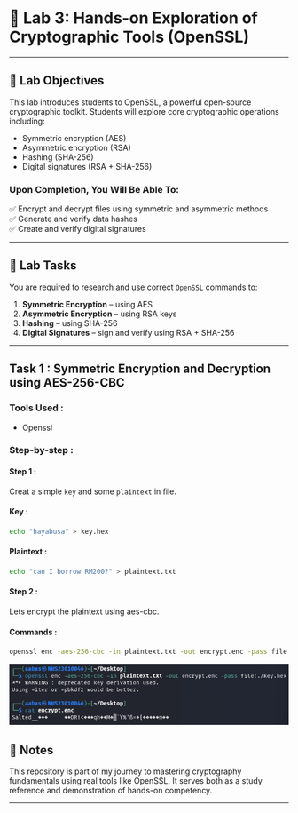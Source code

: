 # 🔐 Lab 3: Hands-on Exploration of Cryptographic Tools (OpenSSL)

---

## 🧠 Lab Objectives

This lab introduces students to OpenSSL, a powerful open-source cryptographic toolkit. Students will explore core cryptographic operations including:

- Symmetric encryption (AES)
- Asymmetric encryption (RSA)
- Hashing (SHA-256)
- Digital signatures (RSA + SHA-256)

### Upon Completion, You Will Be Able To:

✅ Encrypt and decrypt files using symmetric and asymmetric methods  
✅ Generate and verify data hashes  
✅ Create and verify digital signatures

---

## 🧩 Lab Tasks

You are required to research and use correct `OpenSSL` commands to:

1. **Symmetric Encryption** – using AES
2. **Asymmetric Encryption** – using RSA keys
3. **Hashing** – using SHA-256
4. **Digital Signatures** – sign and verify using RSA + SHA-256

---

## Task 1 : Symmetric Encryption and Decryption using AES-256-CBC

### Tools Used :
- Openssl

### Step-by-step :

#### Step 1 :
Creat a simple `key` and some `plaintext` in file.

#### Key :
```bash
echo "hayabusa" > key.hex
```

#### Plaintext :
```bash
echo "can I borrow RM200?" > plaintext.txt
```

#### Step 2 :
Lets encrypt the plaintext using aes-cbc.

#### Commands :
```bash
openssl enc -aes-256-cbc -in plaintext.txt -out encrypt.enc -pass file:./key.hex
```
![aes_encrypt](screenshot/aes_encrypt.png)



## 📌 Notes

This repository is part of my journey to mastering cryptography fundamentals using real tools like OpenSSL. It serves both as a study reference and demonstration of hands-on competency.

---

